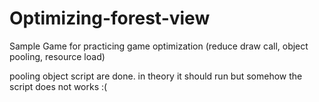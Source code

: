 # Optimizing-forest-view
Sample Game for practicing game optimization (reduce draw call, object pooling, resource load)

pooling object script are done. in theory it should run but somehow the script does not works :(

